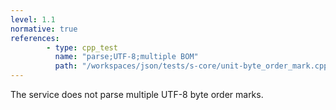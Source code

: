 ```yaml
---
level: 1.1
normative: true
references:
        - type: cpp_test
          name: "parse;UTF-8;multiple BOM"
          path: "/workspaces/json/tests/s-core/unit-byte_order_mark.cpp"
---
```


The service does not parse multiple UTF-8 byte order marks.
